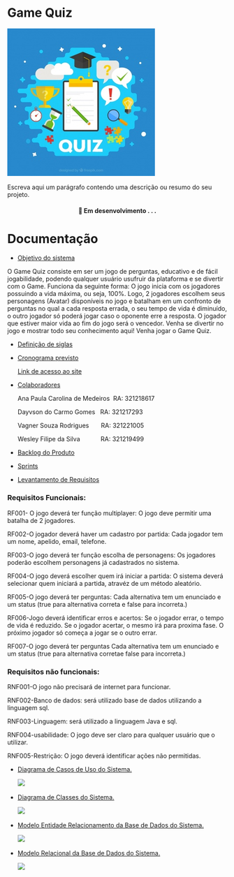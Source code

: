 #  Game Quiz


![Capa do Projeto](https://github.com/Game-Quiz/Documentacao/blob/main/fundo-questionario-com-itens-em-design-plano_23-2147599082.jpg)



Escreva aqui um parágrafo contendo uma descrição ou resumo do seu projeto.

<h4 align="center"> 
	🚧  Em desenvolvimento . . .
</h4>

# Documentação


* [Objetivo do sistema](#sobre-o-objetivo-do-sistema)

O Game Quiz consiste em ser um jogo de perguntas, educativo e de fácil jogabilidade, podendo qualquer usuário usufruir da plataforma e se divertir com o Game.
Funciona da seguinte forma: O jogo inicia com os jogadores possuindo a vida máxima, ou seja, 100%. Logo, 2 jogadores escolhem seus personagens (Avatar) disponíveis no jogo e batalham em um confronto de perguntas no qual a cada resposta errada, o seu tempo de vida é diminuído, o outro jogador só poderá jogar caso o oponente erre a resposta. O jogador que estiver maior vida ao fim do jogo será o vencedor.
Venha se divertir no jogo e mostrar todo seu conhecimento aqui! Venha jogar o Game Quiz.


* [Definição de siglas](#definicao-siglas)
 

* [Cronograma previsto](#cronograma)

  [Link de acesso ao site](https://www.notion.so/Trabalho-Final-A3-ac22bb50ea96402b9789fa42a1f10755)
 

* [Colaboradores](#colaboradores)

   Ana Paula Carolina de Medeiros &nbsp;RA: 321218617

   Dayvson do Carmo Gomes &nbsp;&nbsp;RA: 321217293
 
   Vagner Souza Rodrigues &nbsp; &nbsp; &nbsp; RA: 321221005

   Wesley Filipe da Silva &nbsp; &nbsp; &nbsp; &nbsp; &nbsp; &nbsp;RA: 321219499
   
   


* [Backlog do Produto](#backlog-produto)
 

* [Sprints](#sprints)



* [Levantamento de Requisitos](#levantamento-de-requisitos)

### Requisitos Funcionais: 

RF001- O jogo deverá ter função multiplayer: O jogo deve permitir uma batalha de 2 jogadores.

RF002-O jogador deverá haver um cadastro por partida: Cada jogador tem um nome, apelido, email, telefone.

RF003-O jogo deverá ter função  escolha de personagens: Os jogadores poderão escolhem personagens já cadastrados no sistema.

RF004-O jogo deverá escolher quem irá iniciar a partida: O sistema deverá selecionar quem iniciará a partida, atravéz de um método aleatório.

RF005-O jogo deverá ter perguntas: Cada alternativa tem um enunciado e um status (true para alternativa correta e false para incorreta.)

RF006-Jogo deverá identificar erros e acertos: Se o jogador errar, o tempo de vida é reduzido. Se o jogador acertar, o mesmo irá para proxima fase. O próximo jogador só começa a jogar se o outro errar.

RF007-O jogo deverá ter perguntas Cada alternativa tem um enunciado e um status (true para alternativa corretae false para incorreta.)

### Requisitos não funcionais: 

RNF001-O jogo não precisará de internet para funcionar.

RNF002-Banco de dados: será utilizado base de dados utilizando a linguagem sql.

RNF003-Linguagem: será utilizado a linguagem Java e sql.

RNF004-usabilidade: O jogo deve ser claro para qualquer usuário que o utilizar.

RNF005-Restrição: O jogo deverá identificar ações não permitidas.


* [Diagrama de Casos de Uso do Sistema.](#diagrama-caso-de-uso)

    ![](https://github.com/Game-Quiz/Documentacao/blob/main/Untitled%20Diagram-Page-5.drawio%20(1).png)
 

* [Diagrama de Classes do Sistema.](#diagrama-de-classes-do-sistema)

   ![](https://github.com/Game-Quiz/Documentacao/blob/main/Diagrama%20de%20Classe.jpg)
  

* [Modelo Entidade Relacionamento da Base de Dados do Sistema.](#modelo-entidade-relacional)

   ![](https://github.com/Game-Quiz/Documentacao/blob/main/WhatsApp%20Image%202021-11-18%20at%2000.02.50.jpeg)


* [Modelo Relacional da Base de Dados do Sistema.](#modelo-relacional)

  ![](https://github.com/Game-Quiz/Documentacao/blob/main/WhatsApp%20Image%202021-11-18%20at%2000.07.41.jpeg)
